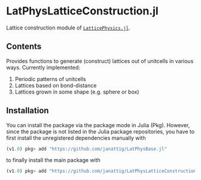 # LatPhysLatticeConstruction.jl

Lattice construction module of [`LatticePhysics.jl`](https://github.com/janattig/LatticePhysics.jl).



## Contents

Provides functions to generate (construct) lattices out of unitcells in various ways. Currently implemented:
1.  Periodic patterns of unitcells
2.  Lattices based on bond-distance
3.  Lattices grown in some shape (e.g. sphere or box)


## Installation

You can install the package via the package mode in Julia (Pkg). However, since the package
is not listed in the Julia package repositories, you have to first install the unregistered
dependencies manually with
```julia
(v1.0) pkg> add "https://github.com/janattig/LatPhysBase.jl"
```
to finally install the main package with
```julia
(v1.0) pkg> add "https://github.com/janattig/LatPhysLatticeConstruction.jl"
```
